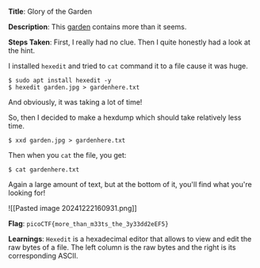 
**Title**: Glory of the Garden

**Description**:
This [garden](https://jupiter.challenges.picoctf.org/static/4153422e18d40363e7ffc7e15a108683/garden.jpg) contains more than it seems.


**Steps Taken**:
First, I really had no clue. Then I quite honestly had a look at the hint.

I installed `hexedit` and tried to `cat` command it to a file cause it was huge.
```
$ sudo apt install hexedit -y
$ hexedit garden.jpg > gardenhere.txt
```
And obviously, it was taking a lot of time!

So, then I decided to make a hexdump which should take relatively less time.
```
$ xxd garden.jpg > gardenhere.txt
```

Then when you `cat` the file, you get:
```
$ cat gardenhere.txt
```

Again a large amount of text, but at the bottom of it, you'll find what you're looking for!

![[Pasted image 20241222160931.png]]


**Flag**: `picoCTF{more_than_m33ts_the_3y33dd2eEF5}`

**Learnings**:
`Hexedit` is a hexadecimal editor that allows to view and edit the raw bytes of a file.
The left column is the raw bytes and the right is its corresponding ASCII.

